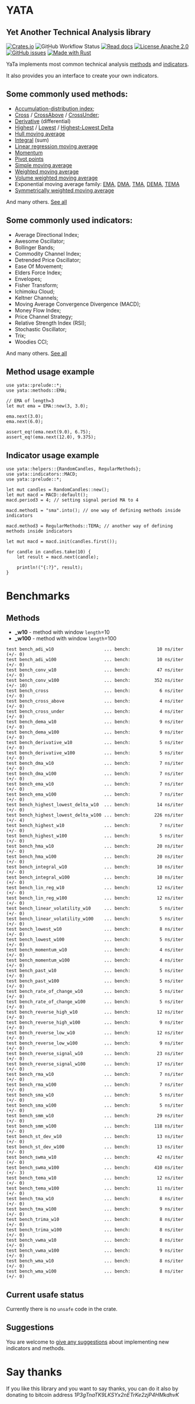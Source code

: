# YATA

## Yet Another Technical Analysis library

[![Crates.io](https://img.shields.io/crates/v/yata?style=for-the-badge)](https://crates.io/crates/yata)
![GitHub Workflow Status](https://img.shields.io/github/workflow/status/amv-dev/yata/Rust?style=for-the-badge)
[![Read docs](https://img.shields.io/badge/docs.rs-read-brightgreen?style=for-the-badge)](https://docs.rs/yata/latest/yata/)
[![License Apache 2.0](https://img.shields.io/github/license/amv-dev/yata.svg?style=for-the-badge)](https://github.com/amv-dev/yata/blob/master/LICENSE)
[![GitHub issues](https://img.shields.io/github/issues/amv-dev/yata?style=for-the-badge)](https://github.com/amv-dev/yata/issues)
[![Made with Rust](https://forthebadge.com/images/badges/made-with-rust.svg)](https://www.rust-lang.org/)

YaTa implements most common technical analysis [methods](https://docs.rs/yata/latest/yata/methods/index.html#structs)
and [indicators](https://docs.rs/yata/latest/yata/indicators/index.html#structs).

It also provides you an interface to create your own indicators.

## Some commonly used **methods**:

- [Accumulation-distribution index](https://docs.rs/yata/latest/yata/methods/struct.ADI.html);
- [Cross](https://docs.rs/yata/latest/yata/methods/struct.Cross.html) / [CrossAbove](https://docs.rs/yata/latest/yata/methods/struct.CrossAbove.html) / [CrossUnder](https://docs.rs/yata/latest/yata/methods/struct.CrossUnder.html);
- [Derivative](https://docs.rs/yata/latest/yata/methods/struct.Derivative.html) (differential)
- [Highest](https://docs.rs/yata/latest/yata/methods/struct.Highest.html) / [Lowest](https://docs.rs/yata/latest/yata/methods/struct.Lowest.html) / [Highest-Lowest Delta](https://docs.rs/yata/latest/yata/methods/struct.HighestLowestDelta.html)
- [Hull moving average](https://docs.rs/yata/latest/yata/methods/struct.HMA.html)
- [Integral](https://docs.rs/yata/latest/yata/methods/struct.Integral.html) (sum)
- [Linear regression moving average](https://docs.rs/yata/latest/yata/methods/struct.LinReg.html)
- [Momentum](https://docs.rs/yata/latest/yata/methods/struct.Momentum.html)
- [Pivot points](https://docs.rs/yata/latest/yata/methods/struct.PivotSignal.html)
- [Simple moving average](https://docs.rs/yata/latest/yata/methods/struct.SMA.html)
- [Weighted moving average](https://docs.rs/yata/latest/yata/methods/struct.WMA.html)
- [Volume weighted moving average](https://docs.rs/yata/latest/yata/methods/struct.VWMA.html)
- Exponential moving average family: [EMA](https://docs.rs/yata/latest/yata/methods/struct.EMA.html), [DMA](https://docs.rs/yata/latest/yata/methods/struct.DMA.html), [TMA](https://docs.rs/yata/latest/yata/methods/struct.TMA.html), [DEMA](https://docs.rs/yata/latest/yata/methods/struct.DEMA.html), [TEMA](https://docs.rs/yata/latest/yata/methods/struct.TEMA.html)
- [Symmetrically weighted moving average](https://docs.rs/yata/latest/yata/methods/struct.SWMA.html)

And many others. [See all](https://docs.rs/yata/latest/yata/methods/index.html#structs)

## Some commonly used **indicators**:

- Average Directional Index;
- Awesome Oscillator;
- Bollinger Bands;
- Commodity Channel Index;
- Detrended Price Oscillator;
- Ease Of Movement;
- Elders Force Index;
- Envelopes;
- Fisher Transform;
- Ichimoku Cloud;
- Keltner Channels;
- Moving Average Convergence Divergence (MACD);
- Money Flow Index;
- Price Channel Strategy;
- Relative Strength Index (RSI);
- Stochastic Oscillator;
- Trix;
- Woodies CCI;

And many others. [See all](https://docs.rs/yata/latest/yata/indicators/index.html#structs)

## Method usage example

```
use yata::prelude::*;
use yata::methods::EMA;

// EMA of length=3
let mut ema = EMA::new(3, 3.0);

ema.next(3.0);
ema.next(6.0);

assert_eq!(ema.next(9.0), 6.75);
assert_eq!(ema.next(12.0), 9.375);
```

## Indicator usage example

```
use yata::helpers::{RandomCandles, RegularMethods};
use yata::indicators::MACD;
use yata::prelude::*;

let mut candles = RandomCandles::new();
let mut macd = MACD::default();
macd.period3 = 4; // setting signal period MA to 4

macd.method1 = "sma".into(); // one way of defining methods inside indicators

macd.method3 = RegularMethods::TEMA; // another way of defining methods inside indicators

let mut macd = macd.init(candles.first());

for candle in candles.take(10) {
	let result = macd.next(candle);

	println!("{:?}", result);
}
```

# Benchmarks

## Methods

- **\_w10** - method with window `length`=10
- **\_w100** - method with window `length`=100

```
test bench_adi_w10                   ... bench:          10 ns/iter (+/- 0)
test bench_adi_w100                  ... bench:          10 ns/iter (+/- 0)
test bench_conv_w10                  ... bench:          47 ns/iter (+/- 0)
test bench_conv_w100                 ... bench:         352 ns/iter (+/- 10)
test bench_cross                     ... bench:           6 ns/iter (+/- 0)
test bench_cross_above               ... bench:           4 ns/iter (+/- 0)
test bench_cross_under               ... bench:           4 ns/iter (+/- 0)
test bench_dema_w10                  ... bench:           9 ns/iter (+/- 0)
test bench_dema_w100                 ... bench:           9 ns/iter (+/- 0)
test bench_derivative_w10            ... bench:           5 ns/iter (+/- 0)
test bench_derivative_w100           ... bench:           5 ns/iter (+/- 0)
test bench_dma_w10                   ... bench:           7 ns/iter (+/- 0)
test bench_dma_w100                  ... bench:           7 ns/iter (+/- 0)
test bench_ema_w10                   ... bench:           7 ns/iter (+/- 0)
test bench_ema_w100                  ... bench:           7 ns/iter (+/- 0)
test bench_highest_lowest_delta_w10  ... bench:          14 ns/iter (+/- 0)
test bench_highest_lowest_delta_w100 ... bench:         226 ns/iter (+/- 4)
test bench_highest_w10               ... bench:           7 ns/iter (+/- 0)
test bench_highest_w100              ... bench:           5 ns/iter (+/- 0)
test bench_hma_w10                   ... bench:          20 ns/iter (+/- 0)
test bench_hma_w100                  ... bench:          20 ns/iter (+/- 0)
test bench_integral_w10              ... bench:          10 ns/iter (+/- 0)
test bench_integral_w100             ... bench:          10 ns/iter (+/- 0)
test bench_lin_reg_w10               ... bench:          12 ns/iter (+/- 0)
test bench_lin_reg_w100              ... bench:          12 ns/iter (+/- 0)
test bench_linear_volatility_w10     ... bench:           5 ns/iter (+/- 0)
test bench_linear_volatility_w100    ... bench:           5 ns/iter (+/- 0)
test bench_lowest_w10                ... bench:           8 ns/iter (+/- 0)
test bench_lowest_w100               ... bench:           5 ns/iter (+/- 0)
test bench_momentum_w10              ... bench:           4 ns/iter (+/- 0)
test bench_momentum_w100             ... bench:           4 ns/iter (+/- 0)
test bench_past_w10                  ... bench:           5 ns/iter (+/- 0)
test bench_past_w100                 ... bench:           5 ns/iter (+/- 0)
test bench_rate_of_change_w10        ... bench:           5 ns/iter (+/- 0)
test bench_rate_of_change_w100       ... bench:           5 ns/iter (+/- 0)
test bench_reverse_high_w10          ... bench:          12 ns/iter (+/- 0)
test bench_reverse_high_w100         ... bench:           9 ns/iter (+/- 0)
test bench_reverse_low_w10           ... bench:          12 ns/iter (+/- 0)
test bench_reverse_low_w100          ... bench:           9 ns/iter (+/- 0)
test bench_reverse_signal_w10        ... bench:          23 ns/iter (+/- 0)
test bench_reverse_signal_w100       ... bench:          17 ns/iter (+/- 0)
test bench_rma_w10                   ... bench:           7 ns/iter (+/- 0)
test bench_rma_w100                  ... bench:           7 ns/iter (+/- 0)
test bench_sma_w10                   ... bench:           5 ns/iter (+/- 0)
test bench_sma_w100                  ... bench:           5 ns/iter (+/- 0)
test bench_smm_w10                   ... bench:          29 ns/iter (+/- 0)
test bench_smm_w100                  ... bench:         118 ns/iter (+/- 0)
test bench_st_dev_w10                ... bench:          13 ns/iter (+/- 0)
test bench_st_dev_w100               ... bench:          13 ns/iter (+/- 0)
test bench_swma_w10                  ... bench:          42 ns/iter (+/- 0)
test bench_swma_w100                 ... bench:         410 ns/iter (+/- 3)
test bench_tema_w10                  ... bench:          12 ns/iter (+/- 0)
test bench_tema_w100                 ... bench:          11 ns/iter (+/- 0)
test bench_tma_w10                   ... bench:           8 ns/iter (+/- 0)
test bench_tma_w100                  ... bench:           9 ns/iter (+/- 0)
test bench_trima_w10                 ... bench:           8 ns/iter (+/- 0)
test bench_trima_w100                ... bench:           8 ns/iter (+/- 0)
test bench_vwma_w10                  ... bench:           8 ns/iter (+/- 0)
test bench_vwma_w100                 ... bench:           9 ns/iter (+/- 0)
test bench_wma_w10                   ... bench:           8 ns/iter (+/- 0)
test bench_wma_w100                  ... bench:           8 ns/iter (+/- 0)
```

## Current usafe status

Currently there is no `unsafe` code in the crate.

## Suggestions

You are welcome to [give any suggestions](https://github.com/amv-dev/yata/issues) about implementing new indicators and methods.

# Say thanks

If you like this library and you want to say thanks, you can do it also by donating to bitcoin address _1P3gTnaTK9LKSYx2nETrKe2zjP4HMkdhvK_
